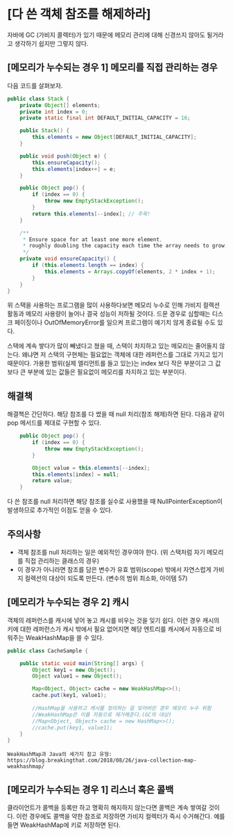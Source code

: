 # [다 쓴 객체 참조를 해제하라]

자바에 GC (가비지 콜렉터)가 있기 때문에 메모리 관리에 대해 신경쓰지 않아도 될거라고 생각하기 쉽지만 그렇지 않다. 

## [메모리가 누수되는 경우 1] 메모리를 직접 관리하는 경우

다음 코드를 살펴보자.

```JAVA
public class Stack {
    private Object[] elements;
    private int index = 0;
    private static final int DEFAULT_INITIAL_CAPACITY = 16;

    public Stack() {
        this.elements = new Object[DEFAULT_INITIAL_CAPACITY];
    }

    public void push(Object e) {
        this.ensureCapacity();
        this.elements[index++] = e;
    }

    public Object pop() {
        if (index == 0) {
            throw new EmptyStackException();
        }
        return this.elements[--index]; // 주목!
    }

    /**
     * Ensure space for at least one more element,
     * roughly doubling the capacity each time the array needs to grow.
     */
    private void ensureCapacity() {
        if (this.elements.length == index) {
            this.elements = Arrays.copyOf(elements, 2 * index + 1);
        }
    } 
}
```
위 스택을 사용하는 프로그램을 많이 사용하다보면 메모리 누수로 인해 가비지 컬렉션 활동과 메모리 사용량이 늘어나 결국 성능이 저하될 것이다.
드문 경우로 심할때는 디스크 페이징이나 OutOfMemoryError를 일으켜 프로그램이 예기치 않게 종료될 수도 있다.

스택에 계속 쌓다가 많이 빼냈다고 쳤을 때, 스택이 차지하고 있는 메모리는 줄어들지 않는다. 
왜냐면 저 스택의 구현체는 필요없는 객체에 대한 레퍼런스를 그대로 가지고 있기 때문이다. 
가용한 범위(실제 엘리먼트를 들고 있는)는 index 보다 작은 부분이고 그 값 보다 큰 부분에 있는 값들은 필요없이 메모리를 차지하고 있는 부분이다.


## 해결책
해결책은 간단하다. 해당 참조를 다 썼을 때 null 처리(참조 해제)하면 된다.
다음과 같이 pop 메서드를 제대로 구현할 수 있다.

```JAVA
    public Object pop() {
        if (index == 0) {
            throw new EmptyStackException();
        }

        Object value = this.elements[--index];
        this.elements[index] = null;
        return value;
    }
```
다 쓴 참조를 null 처리하면 해당 참조를 실수로 사용했을 때 NullPointerException이 발생하므로 추가적인 이점도 얻을 수 있다.

## 주의사항
* 객체 참조를 null 처리하는 일은 예외적인 경우여야 한다. (위 스택처럼 자기 메모리를 직접 관리하는 클래스의 경우)
* 이 경우가 아니라면 참조를 담은 변수가 유효 범위(scope) 밖에서 자연스럽게 가비지 컬렉션의 대상이 되도록 만든다. (변수의 범위 최소화, 아이템 57)

## [메모리가 누수되는 경우 2] 캐시

객체의 레퍼런스를 캐시에 넣어 놓고 캐시를 비우는 것을 잊기 쉽다.
이런 경우 캐시의 키에 대한 레퍼런스가 캐시 밖에서 필요 없어지면 해당 엔트리를 캐시에서 자동으로 비워주는 WeakHashMap을 쓸 수 있다.

```JAVA
public class CacheSample {

    public static void main(String[] args) {
        Object key1 = new Object();
        Object value1 = new Object();

        Map<Object, Object> cache = new WeakHashMap<>();
        cache.put(key1, value1);
        
        //HashMap을 사용하고 캐시를 정리하는 걸 잊어버린 경우 메모리 누수 위험
        //WeakHashMap은 이를 자동으로 제거해준다.(GC의 대상)
        //Map<Object, Object> cache = new HashMap<>();
        //cache.put(key1, value1);
    }
}
```
    WeakHashMap과 Java의 세가지 참고 유형: https://blog.breakingthat.com/2018/08/26/java-collection-map-weakhashmap/

## [메모리가 누수되는 경우 1] 리스너 혹은 콜백

클라이언트가 콜백을 등록만 하고 명확히 해지하지 않는다면 콜백은 계속 쌓여갈 것이다.
이런 경우에도 콜백을 약한 참조로 저장하면 가비지 컬렉터가 즉시 수거해간다.
예를 들면 WeakHashMap에 키로 저장하면 된다.

